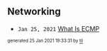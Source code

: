 ## Networking


* <code>Jan 25, 2021</code> [What Is ECMP](2021-01-25T19-31-51-what-is-ecmp.md)

<sup><sub>generated 25 Jan 2021 19:33:31 by <a href='https://github.com/senorprogrammer/til'>til</a></sub></sup>
